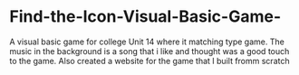 # Find-the-Icon-Visual-Basic-Game-
A visual basic game for college Unit 14 where it matching type game. The music in the background is a song that i like and thought was a good touch to the game. Also created a website for the game that I built fromm scratch
